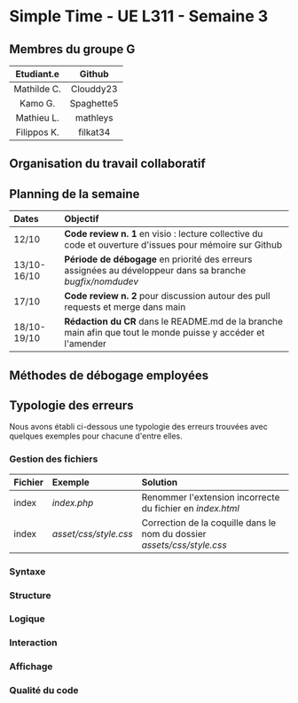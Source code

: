 # Simple Time - UE L311 - Semaine 3 

## Membres du groupe G

| Etudiant.e  |  Github     |    
| :----------:|:-----------:| 
| Mathilde C. | Clouddy23   | 
| Kamo G.     | Spaghette5  |   
| Mathieu L.  | mathleys    |   
| Filippos K. | filkat34    | 

## Organisation du travail collaboratif
## Planning de la semaine
| Dates		    |  Objectif   								 																			                                                            |    
| :-----------|:------------------------------------------------------------------------------------------------------------------------------| 
| 12/10		    | **Code review n. 1** en visio : lecture collective du code et ouverture d'issues pour mémoire sur Github    				          |
| 13/10-16/10 | **Période de débogage** en priorité des erreurs assignées au développeur dans sa branche _bugfix/nomdudev_					          |   
| 17/10		    | **Code review n. 2** pour discussion autour des pull requests et merge dans main						                                  |   
| 18/10-19/10 | **Rédaction du CR** dans le README.md de la branche main afin que tout le monde puisse y accéder et l'amender    			      | 

## Méthodes de débogage employées
## Typologie des erreurs
Nous avons établi ci-dessous une typologie des erreurs trouvées avec quelques exemples pour chacune d'entre elles.
### Gestion des fichiers
| Fichier |  Exemple	| Solution |
| :----- | :------	| :------ |
| index  | _index.php_	| Renommer l'extension incorrecte du fichier en _index.html_	|
| index	 | _asset/css/style.css_| Correction de la coquille dans le nom du dossier _assets/css/style.css_ |
### Syntaxe
### Structure
### Logique
### Interaction
### Affichage
### Qualité du code
